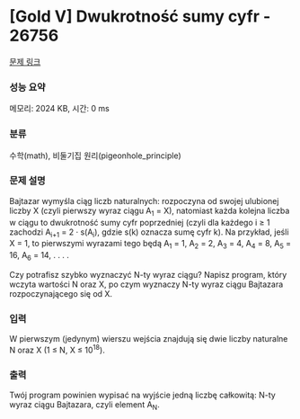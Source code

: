 # [Gold V] Dwukrotność sumy cyfr - 26756 

[문제 링크](https://www.acmicpc.net/problem/26756) 

### 성능 요약

메모리: 2024 KB, 시간: 0 ms

### 분류

수학(math), 비둘기집 원리(pigeonhole_principle)

### 문제 설명

<p>Bajtazar wymyśla ciąg liczb naturalnych: rozpoczyna od swojej ulubionej liczby X (czyli pierwszy wyraz ciągu A<sub>1</sub> = X), natomiast każda kolejna liczba w ciągu to dwukrotność sumy cyfr poprzedniej (czyli dla każdego i ≥ 1 zachodzi A<sub>i+1</sub> = 2 · s(A<sub>i</sub>), gdzie s(k) oznacza sumę cyfr k). Na przykład, jeśli X = 1, to pierwszymi wyrazami tego będą A<sub>1</sub> = 1, A<sub>2</sub> = 2, A<sub>3</sub> = 4, A<sub>4</sub> = 8, A<sub>5</sub> = 16, A<sub>6</sub> = 14, . . . .</p>

<p>Czy potrafisz szybko wyznaczyć N-ty wyraz ciągu? Napisz program, który wczyta wartości N oraz X, po czym wyznaczy N-ty wyraz ciągu Bajtazara rozpoczynającego się od X.</p>

### 입력 

 <p>W pierwszym (jedynym) wierszu wejścia znajdują się dwie liczby naturalne N oraz X (1 ≤ N, X ≤ 10<sup>18</sup>).</p>

### 출력 

 <p>Twój program powinien wypisać na wyjście jedną liczbę całkowitą: N-ty wyraz ciągu Bajtazara, czyli element A<sub>N</sub>.</p>

